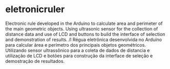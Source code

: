 # eletronicruler
Electronic rule developed in the Arduino to calculate area and perimeter of the main geometric objects. Using ultrasonic sensor for the collection of distance data and use of LCD and buttons to build the interface of selection and demonstration of results.
/l
Régua eletrônica desenvolvida no Arduíno para calcular área e perímetro dos principais objetos geométricos. Utilizando sensor ultrassônico para a coleta de dados de distancia  e utilização de LCD e botões para construção da interface de seleção e demostração de resultados.
